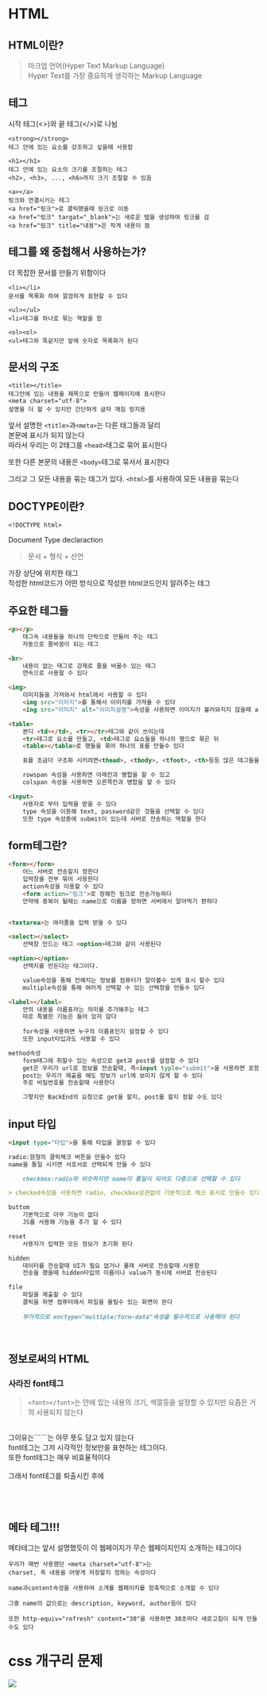# HTML

## HTML이란?
>마크업 언어(Hyper Text Markup Language)</br>
Hyper Text를 가장 중요하게 생각하는 Markup Language

## 테그
시작 테그(<>)와 끝 테그(</>)로 나뉨

```
<strong></strong>
테그 안에 있는 요소를 강조하고 싶을때 사용함

<h1></h1>
테그 안에 있는 요소의 크기를 조절하는 테그
<h2>, <h3>, ..., <h6>까지 크기 조절할 수 있음

<a></a>
링크와 연결시키는 테그
<a href="링크">로 클릭했을때 링크로 이동
<a href="링크" targat="_blank">는 새로운 탭을 생성하여 링크를 검
<a href="링크" title="내용">은 작게 내용이 뜸
```

## 테그를 왜 중첩해서 사용하는가?

더 목잡한 문서를 만들기 위함이다

```
<li></li>
문서를 목록화 하여 깔끔하게 표현할 수 있다

<ul></ul>
<li>테그를 하나로 묶는 역할을 함

<ol><ol>
<ul>테그와 똑같지만 앞에 숫자로 목록화가 된다
```

## 문서의 구조

```
<title></title>
테그안에 있는 내용을 제목으로 만들어 웹페이지에 표시한다
<meta charset="utf-8">
설명을 더 할 수 있지만 간단하게 글자 깨짐 방지용
```

앞서 설명한 ```<title>```과```<meta>```는 다른 태그들과 달리</br>
본문에 표시가 되지 않는다<br>따라서 우리는 이 2태그를 ```<head>```태그로 묶어 표시한다

또한 다른 본문의 내용은 ```<body>```테그로 묶서서 표시한다

그리고 그 모든 내용을 묶는 태그가 있다.
```<html>```를 사용하여 모든 내용을 묶는다

## DOCTYPE이란?
```
<!DOCTYPE html>
```
Document Type declaraction
>문서 + 형식 + 선언

가장 상단에 위치한 태그<br>
작성한 html코드가 어떤 방식으로 작성한 html코드인지 알려주는 테그

## 주요한 테그들

```html
<p></p>
    태그속 내용들을 하나의 단락으로 만들어 주는 테그
    자동으로 줄바꿈이 되는 테그

<br>
    내용이 없는 태그로 강제로 줄을 바꿀수 있는 태그
    연속으로 사용할 수 있다

<img>
    이미지들을 가져와서 html에서 사용할 수 있다
    <img src="이미지">를 통해서 이미지를 가져올 수 있다
    <ing src="이미지" alt="이미지설명">속성을 사용하면 이미지가 불러와지지 않을때 alt의 내용을 출력한다

<table>
    본디 <td></td>, <tr></tr>테그와 같이 쓰이는데
    <tr>테그로 요소를 만들고, <td>태그로 요쇼들을 하나의 행으로 묶은 뒤
    <table></table>로 행들을 묶어 하나의 표를 만들수 있다

    표를 조금더 구조화 시키려면<thead>, <tbody>, <tfoot>, <th>등등 많은 테그들을 사용하면 조금더 좋은 표를 만들수 있다

    rowspan 속성을 사용하면 아래칸과 병합을 할 수 있고
    colspan 속성을 사용하면 오른쪽칸과 병합을 할 수 있다

<input>
    사용자로 부터 입력을 받을 수 있다
    type 속성을 이용해 text, password같은 것들을 선택할 수 있다
    또한 type 속성중에 submit이 있는데 서버로 전송하는 역할을 한다
```

## form테그란?

```html
<form></form>
    어느 서버로 전송할지 정한다
    입력창을 전부 묶어 사용한다
    action속성을 이용할 수 있다
    <form action="링크">로 정해진 링크로 전송가능하다
    만약에 중복이 될때는 name으로 이름을 정하면 서버에서 알아먹기 편하다


<textarea>는 여러줄을 입력 받을 수 있다

<select></select>
    선택창 만드는 테그 <option>테그와 같이 사용된다

<option></option>
    선택지를 만든다는 테그이다.

    value속성을 통해 전해지는 정보를 컴퓨터가 알아볼수 있게 표시 할수 있다
    multiple속성을 통해 여러게 선택할 수 있는 선택창을 만들수 있다

<label></label>
    안의 내용을 이름표라는 의미를 추가해주는 테그
    따로 특별한 기능은 들어 있지 않다
    
    for속성을 사용하면 누구의 이름표인지 설정할 수 있다
    또한 input타입과도 사용할 수 있다

method속성
    form태그에 취할수 있는 속성으로 get과 post를 설정할 수 있다
    get은 우리가 url로 정보를 전송할때, 즉<input typle="submit">을 사용하면 포함되는 기본적인 값이다
    post는 우리가 제출을 해도 정보가 url에 보이지 않게 할 수 있다
    주로 비밀번호를 전송할때 사용한다

    그렇지만 BackEnd의 요청으로 get을 할지, post를 할지 정할 수도 있다  
```
## input 타입

```markdown
<input type="타입">을 통해 타입을 결정할 수 있다

radio:원형의 클릭체크 버튼을 만들수 있다
name을 통일 시키면 서로서로 선택되게 만들 수 있다

    checkbox:radio와 비슷하지만 name이 통일이 되어도 다중으로 선택할 수 있다

> checked속성을 사용하면 radio, checkbox상관없이 기본적으로 체크 표시로 만들수 있다

buttom
    기본적으로 아무 기능이 없다
    JS를 사용해 기능을 추가 할 수 있다

reset
    사용자가 입력한 모든 정보가 초기화 된다

hidden
    데이터를 전송할때 UI가 필요 없거나 몰래 서버로 전송할때 사용함
    전송을 했을때 hidden타입의 이름이나 value가 동시에 서버로 전송된다

file
    파일을 제출할 수 있다
    클릭을 하면 컴퓨터에서 파일을 올릴수 있는 화면이 뜬다
    
    부가적으로 enctype="multiple/form-data"속성을 필수적으로 사용해야 된다
```

<br>

## 정보로써의 HTML

### 사라진 font테그
>```<font></font>```는 안에 있는 내용의 크기, 색깔등을 설정할 수 있지만 요즘은 거의 사용되지 않는다
<br>
그이유는```<font></font>```는 아무 뜻도 담고 있지 않는다
<br>
font테그는 그저 시각적인 정보만을 표현하는 테그이다.<br>
또한 font테그는 매우 비효율적이다<br><br>
그래서 font테그를 퇴출시킨 후에 

<br><br>

## 메타 테그!!!
메타테그는 앞서 설명했듯이 이 웹페이지가 무슨 웹페이지인지 소개하는 테그이다

```
우리가 매번 사용했던 <meta charset="utf-8">는 
charset, 즉 내용을 어떻게 저장할지 정하는 속성이다

name과content속성을 사용하여 소개를 웹페이지를 함축적으로 소개할 수 있다

그중 name의 값으로는 description, keyword, author등이 있다

또한 http-equiv="refresh" content="30"을 사용하면 30초마다 새로고침이 되게 만들수도 있다   
```



# css 개구리 문제
<img src="스크린샷 2024-07-24 200557.png">
